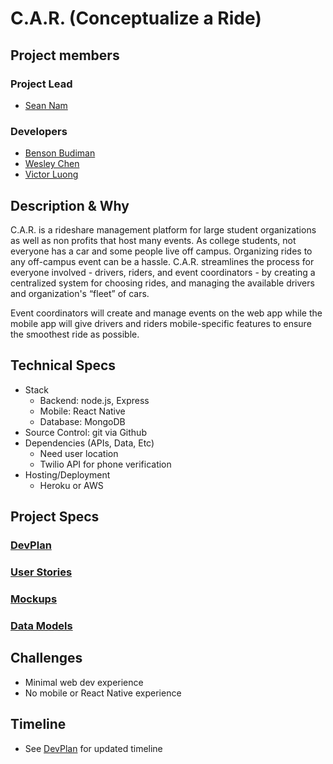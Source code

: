 # C.A.R. (Conceptualize a Ride)
## Project members
### Project Lead
- [Sean Nam](https://github.com/seannam)

### Developers
- [Benson Budiman](https://github.com/blbudima)
- [Wesley Chen](https://github.com/wes-chen)
- [Victor Luong](https://github.com/vluong4946)

## Description & Why
C.A.R. is a rideshare management platform for large student organizations as well as non profits that host many events. As college students, not everyone has a car and some people live off campus. Organizing rides to any off-campus event can be a hassle. C.A.R. streamlines the process for everyone involved - drivers, riders, and event coordinators - by creating a centralized system for choosing rides, and managing the available drivers and organization's “fleet” of cars.

Event coordinators will create and manage events on the web app while the mobile app will give drivers and riders mobile-specific features to ensure the smoothest ride as possible.

## Technical Specs
- Stack
	- Backend: node.js, Express
	- Mobile: React Native
	- Database: MongoDB
- Source Control: git via Github
- Dependencies (APIs, Data, Etc)
	- Need user location  
	- Twilio API for phone verification
- Hosting/Deployment
	- Heroku or AWS

## Project Specs
### [DevPlan](DevPlan.md)
### [User Stories](userstories.md)
### [Mockups](mockups.md)
### [Data Models](data_models.json)

## Challenges
- Minimal web dev experience
- No mobile or React Native experience
	
## Timeline
- See [DevPlan](DevPlan.md) for updated timeline
